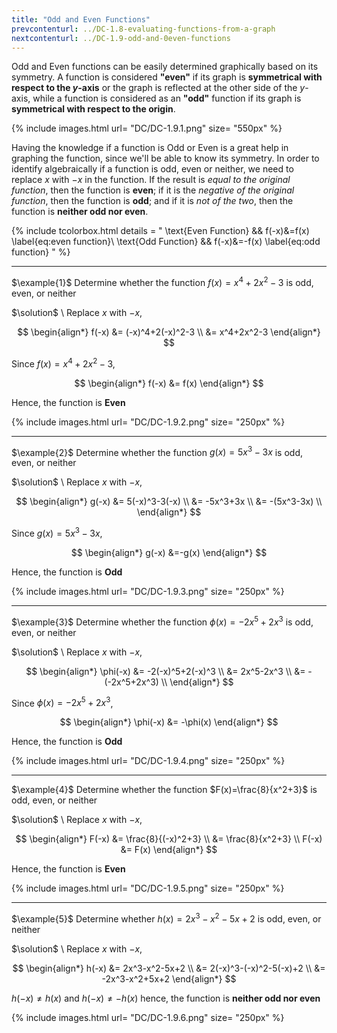 ```yaml
---
title: "Odd and Even Functions"
prevcontenturl: ../DC-1.8-evaluating-functions-from-a-graph
nextcontenturl: ../DC-1.9-odd-and-0even-functions
---
```




Odd and Even functions can be easily determined graphically based on its symmetry. A function is considered **"even"** if its graph is **symmetrical with respect to the $y$-axis** or the graph is reflected at the other side of the $y$-axis, while a function is considered as an **"odd"** function if its graph is **symmetrical with respect to the origin**.

{% include images.html 
    url= "DC/DC-1.9.1.png" 
    size= "550px"
%}






Having the knowledge if a function is Odd or Even is a great help in graphing the function, since we'll be able to know its symmetry. 
In order to identify algebraically if a function is odd, even or neither, we need to replace $x$ with $-x$ in the function. If the result is *equal to the original function*, then the function is **even**; if it is the *negative of the original function*, then the function is **odd**; and if it is *not of the two*, then the function is **neither odd nor even**.

{% include tcolorbox.html
    details = "
        \text{Even Function} 		&& 	f(-x)&=f(x)
            \label{eq:even function}\\
        \text{Odd Function} 	&& 	f(-x)&=-f(x)
            \label{eq:odd function}
    "
%}


---
$\example{1}$
Determine whether the function $f(x)=x^4+2x^2-3$ is odd, even, or neither

$\solution$ \\
Replace $x$ with $-x$,

$$
\begin{align*}
	f(-x) &= (-x)^4+2(-x)^2-3 \\
	       &= x^4+2x^2-3 
\end{align*}
$$

Since $f(x)=x^4+2x^2-3$,

$$
\begin{align*}
	f(-x) &= f(x)
\end{align*}
$$

Hence, the function is **Even**


{% include images.html 
    url= "DC/DC-1.9.2.png" 
    size= "250px"
%}




---
$\example{2}$
Determine whether the function $g(x)=5x^3-3x$ is odd, even, or neither

$\solution$ \\
Replace $x$ with $-x$,

$$
\begin{align*}
	g(-x) &= 5(-x)^3-3(-x) \\
		&= -5x^3+3x  \\
		&= -(5x^3-3x) \\
\end{align*}
$$

Since $g(x)=5x^3-3x$,

$$
\begin{align*}
	g(-x) &=-g(x)
\end{align*}
$$

Hence, the function is **Odd**

{% include images.html 
    url= "DC/DC-1.9.3.png" 
    size= "250px"
%}





---
$\example{3}$
Determine whether the function $\phi(x)=-2x^5+2x^3$ is odd, even, or neither

$\solution$ \\
Replace $x$ with $-x$,

$$
\begin{align*}
	\phi(-x) &= -2(-x)^5+2(-x)^3 \\
		     &= 2x^5-2x^3  \\
		     &= -(-2x^5+2x^3) \\
\end{align*}
$$

Since $\phi(x)=-2x^5+2x^3$,

$$
\begin{align*}
	\phi(-x) &= -\phi(x)
\end{align*}
$$

Hence, the function is **Odd**

{% include images.html 
    url= "DC/DC-1.9.4.png" 
    size= "250px"
%}







---
$\example{4}$
Determine whether the function $F(x)=\frac{8}{x^2+3}$ is odd, even, or neither

$\solution$ \\
Replace $x$ with $-x$,

$$
\begin{align*}
	F(-x) &= \frac{8}{(-x)^2+3} \\
		&= \frac{8}{x^2+3} \\
	F(-x) &= F(x)
\end{align*}
$$

Hence, the function is **Even**

{% include images.html 
    url= "DC/DC-1.9.5.png" 
    size= "250px"
%}



---
$\example{5}$
Determine whether $h(x)=2x^3-x^2-5x+2$ is odd, even, or neither

$\solution$ \\
Replace $x$ with $-x$,

$$
\begin{align*}
    h(-x) &= 2x^3-x^2-5x+2 \\
        &= 2(-x)^3-(-x)^2-5(-x)+2  \\
        &= -2x^3-x^2+5x+2 
\end{align*}
$$

$h(-x) \neq h(x)$   and  $h(-x) \neq -h(x)$  hence, the function is **neither odd nor even** 

{% include images.html 
    url= "DC/DC-1.9.6.png" 
    size= "250px"
%}
